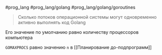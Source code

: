 #prog_lang #prog_lang/golang #prog_lang/golang/goroutines 

> Сколько потоков операционной системы могут одновременно активно выполнять код Golang
 
 Его значение по умолчанию равно количеству процессоров компьютера

`GOMAXPROCS` равно значению `n` в [[Планирование до-подпрограмм]]
